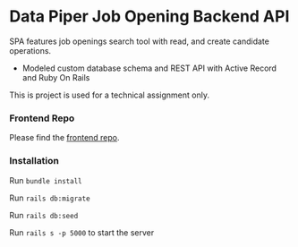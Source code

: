 # Data Piper Job Opening Backend API
SPA features job openings search tool with read, and create candidate operations.

* Modeled custom database schema and REST API with Active Record and Ruby On Rails

This is project is used for a technical assignment only.

### Frontend Repo
Please find the <a href="https://github.com/lena0128/data-piper-job-opening-frontend">frontend repo</a>. 

### Installation
Run `bundle install`

Run `rails db:migrate`

Run `rails db:seed`

Run `rails s -p 5000` to start the server